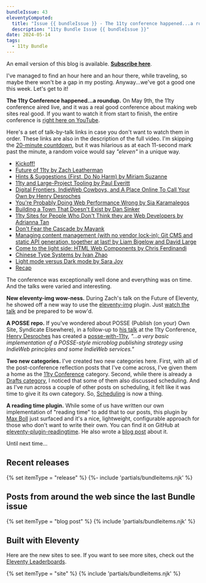 ```yaml
---
bundleIssue: 43
eleventyComputed:
  title: "Issue {{ bundleIssue }} - The 11ty conference happened...a roundup, New eleventy-img wow-ness, A POSSE repo, Two new categories, A reading time plugin...And 1 release, 16 posts, and 9 sites to see"
  description: "11ty Bundle Issue {{ bundleIssue }}"
date: 2024-05-14
tags:
  - 11ty Bundle
---
```


An email version of this blog is available. **[Subscribe here](#newsletter-subscribe)**.

I've managed to find an hour here and an hour there, while traveling, so maybe there won't be a gap in my posting. Anyway...we've got a good one this week. Let's get to it!

**The 11ty Conference happened...a roundup.** On May 9th, the 11ty conference aired live, and it was a real good conference about making web sites real good. If you want to watch it from start to finish, the entire conference is [right here on YouTube](https://www.youtube.com/watch?v=iLxJ6PtuF9M&t=1205s).

Here's a set of talk-by-talk links in case you don't want to watch them in order. These links are also in the description of the full video. I'm skipping the [20-minute countdown](https://www.youtube.com/watch?v=iLxJ6PtuF9M&t=0s), but it was hilarious as at each 11-second mark past the minute, a random voice would say _"eleven"_ in a unique way.

- [Kickoff!](https://www.youtube.com/watch?v=iLxJ6PtuF9M&t=1205s)
- [Future of 11ty by Zach Leatherman](https://www.youtube.com/watch?v=iLxJ6PtuF9M&t=2156s)
- [Hints & Suggestions (First, Do No Harm) by Miriam Suzanne](https://www.youtube.com/watch?v=iLxJ6PtuF9M&t=4190s)
- [11ty and Large-Project Tooling by Paul Everitt](https://www.youtube.com/watch?v=iLxJ6PtuF9M&t=5640s)
- [Digital Frontiers, IndieWeb Cowboys, and A Place Online To Call Your Own by Henry Desroches](https://www.youtube.com/watch?v=iLxJ6PtuF9M&t=8542s)
- [You're Probably Doing Web Performance Wrong by Sia Karamalegos](https://www.youtube.com/watch?v=iLxJ6PtuF9M&t=9580s)
- [Building a Town That Doesn't Exist by Dan Sinker](https://www.youtube.com/watch?v=iLxJ6PtuF9M&t=10830s)
- [11ty Sites for People Who Don't Think they are Web Developers by Adrianna Tan](https://www.youtube.com/watch?v=iLxJ6PtuF9M&t=12900s)
- [Don't Fear the Cascade by Mayank](https://www.youtube.com/watch?v=iLxJ6PtuF9M&t=13850s)
- [Managing content management (with no vendor lock-in): Git CMS and static API generation, together at last! by Liam Bigelow and David Large](https://www.youtube.com/watch?v=iLxJ6PtuF9M&t=15410s)
- [Come to the light side: HTML Web Components by Chris Ferdinandi](https://www.youtube.com/watch?v=iLxJ6PtuF9M&t=17435s)
- [Chinese Type Systems by Ivan Zhao](https://www.youtube.com/watch?v=iLxJ6PtuF9M&t=18955s)
- [Light mode versus Dark mode by Sara Joy](https://www.youtube.com/watch?v=iLxJ6PtuF9M&t=19915s)
- [Recap](https://www.youtube.com/watch?v=iLxJ6PtuF9M&t=21299s)

The conference was exceptionally well done and everything was on time. And the talks were varied and interesting.

**New eleventy-img wow-ness.** During Zach's talk on the Future of Eleventy, he showed off a new way to use the [eleventy-img](https://www.11ty.dev/docs/plugins/image/) plugin. Just [watch the talk](https://www.youtube.com/watch?v=iLxJ6PtuF9M&t=2156s) and be prepared to be wow'd.

**A POSSE repo.** If you've wondered about POSSE (Publish (on your) Own Site, Syndicate Elsewhere), in a follow-up to [his talk](https://www.youtube.com/watch?v=iLxJ6PtuF9M&t=8542s) at the 11ty Conference, [Henry Desroches](https://henry.codes/) has created a [posse-with-11ty](https://github.com/xdesro/posse-with-11ty), _"...a very basic implementation of a POSSE-style microblog publishing strategy using IndieWeb principles and some IndieWeb services."_

**Two new categories.** I've created two new categories here. First, with all of the post-conference reflection posts that I've come across, I've given them a home as the [11ty Conference](/categories/11ty-conference-2024/) category. Second, while there is already a [Drafts category](/categories/drafts/), I noticed that some of them also discussed scheduling. And as I've run across a couple of other posts on scheduling, it felt like it was time to give it its own category. So, [Scheduling](/categories/scheduling/) is now a thing.

**A reading time plugin.** While some of us have written our own implementation of "reading time" to add that to our posts, this plugin by [Max Boll](https://www.makkusu.dev/about/) just surfaced and it's a nice, lightweight, configurable approach for those who don't want to write their own. You can find it on GitHub at [eleventy-plugin-readingtime](https://github.com/MyXoToD/eleventy-plugin-readingtime). He also wrote a [blog post](https://www.makkusu.dev/blog/2024/05/eleventy-reading-time-plugin/) about it.

Until next time...

## Recent releases

{% set itemType = "release" %}
{%- include 'partials/bundleitems.njk' %}

## Posts from around the web since the last Bundle issue

{% set itemType = "blog post" %}
{% include 'partials/bundleitems.njk' %}

## Built with Eleventy

Here are the new sites to see. If you want to see more sites, check out the [Eleventy Leaderboards](https://www.11ty.dev/speedlify/).

{% set itemType = "site" %}
{% include 'partials/bundleitems.njk' %}
